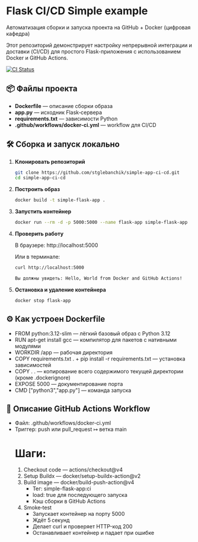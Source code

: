 # Flask CI/CD Simple example
Автоматизация сборки и запуска проекта на GitHub + Docker (цифровая кафедра)

Этот репозиторий демонстрирует настройку непрерывной интеграции и доставки (CI/CD) для простого Flask-приложения с использованием Docker и GitHub Actions.

[![CI Status](https://github.com/stglebanchik/simple-app-ci-cd/actions/workflows/docker-ci.yml/badge.svg?branch=main)](https://github.com/stglebanchik/simple-app-ci-cd/actions/workflows/docker-ci.yml)

## 📦 Файлы проекта

- **Dockerfile** — описание сборки образа  
- **app.py** — исходник Flask‑сервера  
- **requirements.txt** — зависимости Python  
- **.github/workflows/docker-ci.yml** — workflow для CI/CD  


## 🛠️ Сборка и запуск локально

1. **Клонировать репозиторий**  
   ```bash
   git clone https://github.com/stglebanchik/simple-app-ci-cd.git
   cd simple-app-ci-cd

2. **Построить образ**
    ```bash
    docker build -t simple-flask-app .

3. **Запустить контейнер**
    ```bash
    docker run --rm -d -p 5000:5000 --name flask-app simple-flask-app  

4. **Проверить работу**
    
    В браузере: http://localhost:5000

    Или в терминале: 
    ```bash
    curl http://localhost:5000
    
    Вы должны увидеть: Hello, World from Docker and GitHub Actions!

5. **Остановка и удаление контейнера**
    ```bash
    docker stop flask‑app

## ⚙️ Как устроен Dockerfile
- FROM python:3.12-slim — лёгкий базовый образ с Python 3.12
- RUN apt-get install gcc — компилятор для пакетов с нативными модулями
- WORKDIR /app — рабочая директория
- COPY requirements.txt . + pip install -r requirements.txt — установка зависимостей
- COPY . . — копирование всего содержимого текущей директории (кроме .dockerignore)
- EXPOSE 5000 — документирование порта
- CMD ["python3","app.py"] — команда запуска

## 🤖 Описание GitHub Actions Workflow
- Файл: .github/workflows/docker-ci.yml
- Триггер: push или pull_request ↦ ветка main
    # Шаги:
    1. Checkout code — actions/checkout@v4
    2. Setup Buildx — docker/setup-buildx-action@v2
    3. Build image — docker/build-push-action@v4
        - Тег: simple-flask-app:ci
        - load: true для последующего запуска
        - Кэш сборки в GitHub Actions
    4. Smoke‑test
        - Запускает контейнер на порту 5000
        - Ждёт 5 секунд
        - Делает curl и проверяет HTTP-код 200
        - Останавливает контейнер и падает при ошибке
